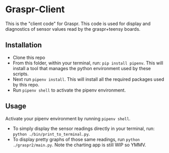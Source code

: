 Graspr-Client
=============

This is the "client code" for Graspr. This code is used for display and diagnostics of sensor values read by the graspr+teensy boards.


Installation
------------

* Clone this repo
* From this folder, within your terminal, run: `pip install pipenv`. This will install a tool that manages the python environment used by these scripts.
* Next run `pipenv install`. This will install all the required packages used by this repo.
* Run `pipenv shell` to activate the pipenv environment.

Usage
-----

Activate your pipenv environment by running `pipenv shell`.

* To simply display the sensor readings directly in your terminal, run: `python ./bin/print_to_terminal.py`.
* To display pretty graphs of those same readings, run `python ./graspr2/main.py`.  Note the charting app is still WIP so YMMV.